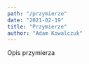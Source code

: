 ```yaml
---
path: "/przymierze"
date: "2021-02-19"
title: "Przymierze"
author: "Adam Kowalczuk"
---
```

Opis przymierza
